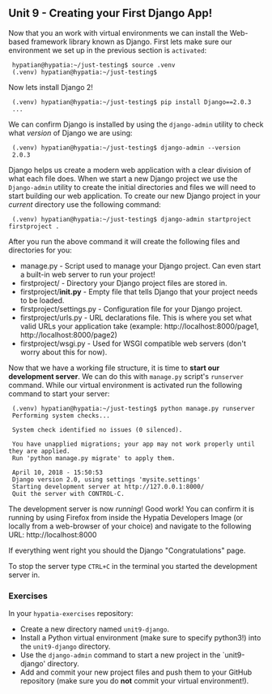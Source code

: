 Unit 9 - Creating your First Django App!
----

Now that you an work with virtual environments we can install the Web-based framework library known as Django. First lets make sure our environment we set up in the previous section is `activated`:

     hypatian@hypatia:~/just-testing$ source .venv
     (.venv) hypatian@hypatia:~/just-testing$

Now lets install Django 2!

     (.venv) hypatian@hypatia:~/just-testing$ pip install Django==2.0.3
     ...

We can confirm Django is installed by using the `django-admin` utility to check what *version* of Django we are using:

     (.venv) hypatian@hypatia:~/just-testing$ django-admin --version
     2.0.3

Django helps us create a modern web application with a clear division of what each file does. When we start a new Django project we use the `Django-admin` utility to create the initial directories and files we will need to start building our web application. To create our new Django project in your *current* directory use the following command:

     (.venv) hypatian@hypatia:~/just-testing$ django-admin startproject firstproject .

After you run the above command it will create the following files and directories for you:

* manage.py - Script used to manage your Django project. Can even start a built-in web server to run your project!
* firstproject/ - Directory your Django project files are stored in.
* firstproject/__init.py__ - Empty file that tells Django that your project needs to be loaded.
* firstproject/settings.py - Configuration file for your Django project.
* firstproject/urls.py - URL declarations file. This is where you set what valid URLs your application take (example: http://localhost:8000/page1, http://localhost:8000/page2)
* firstproject/wsgi.py - Used for WSGI compatible web servers (don't worry about this for now).

Now that we have a working file structure, it is time to **start our development server**. We can do this with `manage.py` script's `runserver` command. While our virtual environment is activated run the following command to start your server:

     (.venv) hypatian@hypatia:~/just-testing$ python manage.py runserver
     Performing system checks...
     
     System check identified no issues (0 silenced).
     
     You have unapplied migrations; your app may not work properly until they are applied.
     Run 'python manage.py migrate' to apply them.
     
     April 10, 2018 - 15:50:53
     Django version 2.0, using settings 'mysite.settings'
     Starting development server at http://127.0.0.1:8000/
     Quit the server with CONTROL-C.

The development server is now *running*! Good work! You can confirm it is running by using Firefox from inside the Hypatia Developers Image (or locally from a web-browser of your choice) and navigate to the following URL: http://localhost:8000

If everything went right you should the Django "Congratulations" page.

To stop the server type `CTRL+C` in the terminal you started the development server in.

### **Exercises**

In your `hypatia-exercises` repository:

* Create a new directory named `unit9-django`.
* Install a Python virtual environment (make sure to specify python3!) into the `unit9-django` directory.
* Use the `django-admin` command to start a new project in the `unit9-django' directory.
* Add and commit your new project files and push them to your GitHub repository (make sure you do **not** commit your virtual environment!).
